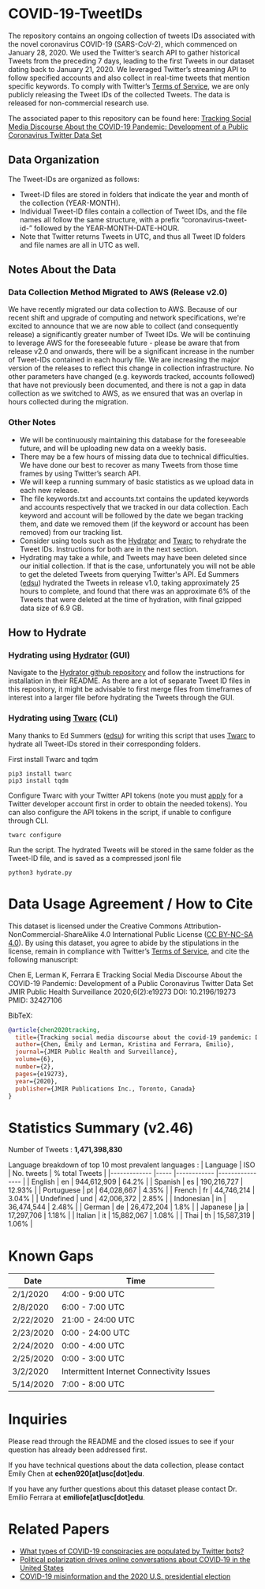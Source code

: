 # COVID-19-TweetIDs

The repository contains an ongoing collection of tweets IDs associated with the novel coronavirus COVID-19 (SARS-CoV-2), which commenced on January 28, 2020. We used the Twitter’s search API to gather historical Tweets from the preceding 7 days, leading to the first Tweets in our dataset dating back to January 21, 2020. We leveraged Twitter’s streaming API to follow specified accounts and also collect in real-time tweets that mention specific keywords. To comply with Twitter’s [Terms of Service](https://developer.twitter.com/en/developer-terms/agreement-and-policy), we are only publicly releasing the Tweet IDs of the collected Tweets. The data is released for non-commercial research use. 

The associated paper to this repository can be found here: [Tracking Social Media Discourse About the COVID-19 Pandemic: Development of a Public Coronavirus Twitter Data Set](https://publichealth.jmir.org/2020/2/e19273/)


## Data Organization
The Tweet-IDs are organized as follows:
* Tweet-ID files are stored in folders that indicate the year and month of the collection (YEAR-MONTH). 
* Individual Tweet-ID files contain a collection of Tweet IDs, and the file names all follow the same structure, with a prefix “coronavirus-tweet-id-” followed by the YEAR-MONTH-DATE-HOUR. 
* Note that Twitter returns Tweets in UTC, and thus all Tweet ID folders and file names are all in UTC as well. 

## Notes About the Data

### Data Collection Method Migrated to AWS (Release v2.0)
We have recently migrated our data collection to AWS. Because of our recent shift and upgrade of computing and network specifications, we're excited to announce that we are now able to collect (and consequently release) a significantly greater number of Tweet IDs. We will be continuing to leverage AWS for the foreseeable future - please be aware that from release v2.0 and onwards, there will be a significant increase in the number of Tweet-IDs contained in each hourly file. We are increasing the major version of the releases to reflect this change in collection infrastructure. No other parameters have changed (e.g. keywords tracked, accounts followed) that have not previously been documented, and there is not a gap in data collection as we switched to AWS, as we ensured that was an overlap in hours collected during the migration. 

### Other Notes
* We will be continuously maintaining this database for the foreseeable future, and will be uploading new data on a weekly basis.  
* There may be a few hours of missing data due to technical difficulties. We have done our best to recover as many Tweets from those time frames by using Twitter’s search API. 
* We will keep a running summary of basic statistics as we upload data in each new release. 
* The file keywords.txt and accounts.txt contains the updated keywords and accounts respectively that we tracked in our data collection. Each keyword and account will be followed by the date we began tracking them, and date we removed them (if the keyword or account has been removed) from our tracking list. 
* Consider using tools such as the [Hydrator](https://github.com/DocNow/hydrator) and [Twarc](https://github.com/DocNow/twarc) to rehydrate the Tweet IDs. Instructions for both are in the next section. 
* Hydrating may take a while, and Tweets may have been deleted since our initial collection. If that is the case, unfortunately you will not be able to get the deleted Tweets from querying Twitter's API. Ed Summers ([edsu](https://github.com/edsu)) hydrated the Tweets in release v1.0, taking approximately 25 hours to complete, and found that there was an approximate 6% of the Tweets that were deleted at the time of hydration, with final gzipped data size of 6.9 GB. 

## How to Hydrate

### Hydrating using [Hydrator](https://github.com/DocNow/hydrator) (GUI)
Navigate to the [Hydrator github repository](https://github.com/DocNow/hydrator) and follow the instructions for installation in their README. As there are a lot of separate Tweet ID files in this repository, it might be advisable to first merge files from timeframes of interest into a larger file before hydrating the Tweets through the GUI. 

### Hydrating using [Twarc](https://github.com/DocNow/twarc) (CLI)
Many thanks to Ed Summers ([edsu](https://github.com/edsu)) for writing this script that uses [Twarc](https://github.com/DocNow/twarc) to hydrate all Tweet-IDs stored in their corresponding folders. 

First install Twarc and tqdm
```
pip3 install twarc
pip3 install tqdm
```

Configure Twarc with your Twitter API tokens (note you must [apply](https://developer.twitter.com/en/apply-for-access) for a Twitter developer account first in order to obtain the needed tokens). You can also configure the API tokens in the script, if unable to configure through CLI. 
```
twarc configure
```

Run the script. The hydrated Tweets will be stored in the same folder as the Tweet-ID file, and is saved as a compressed jsonl file
```
python3 hydrate.py
```

# Data Usage Agreement / How to Cite
This dataset is licensed under the Creative Commons Attribution-NonCommercial-ShareAlike 4.0 International Public License ([CC BY-NC-SA 4.0](https://creativecommons.org/licenses/by-nc-sa/4.0/)). By using this dataset, you agree to abide by the stipulations in the license, remain in compliance with Twitter’s [Terms of Service](https://developer.twitter.com/en/developer-terms/agreement-and-policy), and cite the following manuscript: 

Chen E, Lerman K, Ferrara E
Tracking Social Media Discourse About the COVID-19 Pandemic: Development of a Public Coronavirus Twitter Data Set
JMIR Public Health Surveillance 2020;6(2):e19273 
DOI: 10.2196/19273 
PMID: 32427106

BibTeX:
```bibtex
@article{chen2020tracking,
  title={Tracking social media discourse about the covid-19 pandemic: Development of a public coronavirus twitter data set},
  author={Chen, Emily and Lerman, Kristina and Ferrara, Emilio},
  journal={JMIR Public Health and Surveillance},
  volume={6},
  number={2},
  pages={e19273},
  year={2020},
  publisher={JMIR Publications Inc., Toronto, Canada}
}
```

# Statistics Summary (v2.46) 
Number of Tweets : **1,471,398,830**

Language breakdown of top 10 most prevalent languages : 
| Language        | ISO     | No. tweets       | % total Tweets     |
|-------------    |-----    |------------      |----------------    |
| English         | en      | 944,612,909      | 64.2%              |
| Spanish         | es      | 190,216,727      | 12.93%             |
| Portuguese      | pt      | 64,028,667       | 4.35%              |
| French          | fr      | 44,746,214       | 3.04%              |
| Undefined       | und     | 42,006,372       | 2.85%              |
| Indonesian      | in      | 36,474,544       | 2.48%              |
| German          | de      | 26,472,204       | 1.8%               |
| Japanese        | ja      | 17,297,706       | 1.18%              |
| Italian         | it      | 15,882,067       | 1.08%              |
| Thai            | th      | 15,587,319       | 1.06%              |

# Known Gaps
| Date          | Time              |
|-------------  |-----              |
| 2/1/2020      | 4:00 - 9:00 UTC   |
| 2/8/2020      | 6:00 - 7:00 UTC   |
| 2/22/2020     | 21:00 - 24:00 UTC |
| 2/23/2020     | 0:00 - 24:00 UTC  |
| 2/24/2020     | 0:00 - 4:00 UTC   |
| 2/25/2020     | 0:00 - 3:00 UTC   |
| 3/2/2020      | Intermittent Internet Connectivity Issues |
| 5/14/2020     | 7:00 - 8:00 UTC   |

# Inquiries

Please read through the README and the closed issues to see if your question has already been addressed first. 

If you have technical questions about the data collection, please contact Emily Chen at **echen920[at]usc[dot]edu**.

If you have any further questions about this dataset please contact Dr. Emilio Ferrara at **emiliofe[at]usc[dot]edu**.

# Related Papers
- [What types of COVID-19 conspiracies are populated by Twitter bots?](https://firstmonday.org/ojs/index.php/fm/article/view/10633/9548)
- [Political polarization drives online conversations about COVID‐19 in the United States](https://onlinelibrary.wiley.com/doi/full/10.1002/hbe2.202)
- [COVID-19 misinformation and the 2020 U.S. presidential election](https://misinforeview.hks.harvard.edu/article/covid-19-misinformation-and-the-2020-u-s-presidential-election/)
